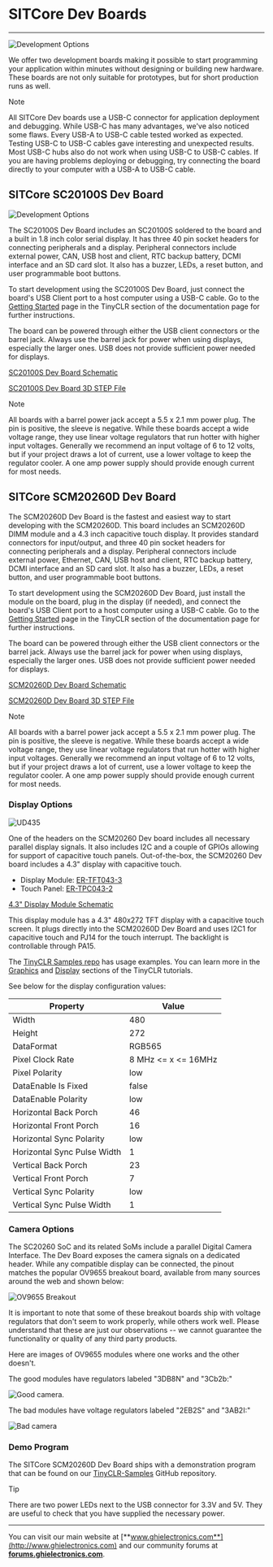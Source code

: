 # SITCore Dev Boards
---
![Development Options](images/sitcore-dev-boards.jpg)

We offer two development boards making it possible to start programming your application within minutes without designing or building new hardware. These boards are not only suitable for prototypes, but for short production runs as well.

> [!Note]
> All SITCore Dev boards use a USB-C connector for application deployment and debugging. While USB-C has many advantages, we've also noticed some flaws. Every USB-A to USB-C cable tested worked as expected. Testing USB-C to USB-C cables gave interesting and unexpected results. Most USB-C hubs also do not work when using USB-C to USB-C cables. If you are having problems deploying or debugging, try connecting the board directly to your computer with a USB-A to USB-C cable.

## SITCore SC20100S Dev Board
![Development Options](images/sc20100.jpg)

The SC20100S Dev Board includes an SC20100S soldered to the board and a built in 1.8 inch color serial display. It has three 40 pin socket headers for connecting peripherals and a display. Peripheral connectors include external power, CAN, USB host and client, RTC backup battery, DCMI interface and an SD card slot.  It also has a buzzer, LEDs, a reset button, and user programmable boot buttons.

To start development using the SC20100S Dev Board, just connect the board's USB Client port to a host computer using a USB-C cable. Go to the [Getting Started](../../software/tinyclr/getting-started.md) page in the TinyCLR section of the documentation page for further instructions.

The board can be powered through either the USB client connectors or the barrel jack. Always use the barrel jack for power when using displays, especially the larger ones. USB does not provide sufficient power needed for displays.

[SC20100S Dev Board Schematic](pdfs/sc20100s-dev-rev-c-schematic.pdf)

[SC20100S Dev Board 3D STEP File](http://files.ghielectronics.com/downloads/3D/SITCore/Dev/SC20100S%20Dev%20Rev%20C.step)

> [!Note]
> All boards with a barrel power jack accept a 5.5 x 2.1 mm power plug. The pin is positive, the sleeve is negative. While these boards accept a wide voltage range, they use linear voltage regulators that run hotter with higher input voltages. Generally we recommend an input voltage of 6 to 12 volts, but if your project draws a lot of current, use a lower voltage to keep the regulator cooler. A one amp power supply should provide enough current for most needs.

## SITCore SCM20260D Dev Board

The SCM20260D Dev Board is the fastest and easiest way to start developing with the SCM20260D. This board includes an SCM20260D DIMM module and a 4.3 inch capacitive touch display. It provides standard connectors for input/output, and three 40 pin socket headers for connecting peripherals and a display. Peripheral connectors include external power, Ethernet, CAN, USB host and client, RTC backup battery, DCMI interface and an SD card slot.  It also has a buzzer, LEDs, a reset button, and user programmable boot buttons.

To start development using the SCM20260D Dev Board, just install the module on the board, plug in the display (if needed), and connect the board's USB Client port to a host computer using a USB-C cable. Go to the [Getting Started](../../software/tinyclr/getting-started.md) page in the TinyCLR section of the documentation page for further instructions.

The board can be powered through either the USB client connectors or the barrel jack. Always use the barrel jack for power when using displays, especially the larger ones. USB does not provide sufficient power needed for displays.

[SCM20260D Dev Board Schematic](pdfs/scm20260d-dev-rev-c-schematic.pdf)

[SCM20260D Dev Board 3D STEP File](http://files.ghielectronics.com/downloads/3D/SITCore/Dev/SCM20260D%20Dev%20Rev%20C.step)


> [!Note]
> All boards with a barrel power jack accept a 5.5 x 2.1 mm power plug. The pin is positive, the sleeve is negative. While these boards accept a wide voltage range, they use linear voltage regulators that run hotter with higher input voltages. Generally we recommend an input voltage of 6 to 12 volts, but if your project draws a lot of current, use a lower voltage to keep the regulator cooler. A one amp power supply should provide enough current for most needs.

### Display Options
![UD435](images/ud435.jpg)

One of the headers on the SCM20260 Dev board includes all necessary parallel display signals. It also includes I2C and a couple of GPIOs allowing for support of capacitive touch panels. Out-of-the-box, the SCM20260 Dev board includes a 4.3" display with capacitive touch.

* Display Module: [ER-TFT043-3](https://www.buydisplay.com/)
* Touch Panel: [ER-TPC043-2](https://www.buydisplay.com/)

[4.3" Display Module Schematic](pdfs/ud435-rev-b-schematic.pdf)

This display module has a 4.3" 480x272 TFT display with a capacitive touch screen. It plugs directly into the SCM20260D Dev Board and uses I2C1 for capacitive touch and PJ14 for the touch interrupt. The backlight is controllable through PA15.

The [TinyCLR Samples repo](https://github.com/ghi-electronics/TinyCLR-Samples) has usage examples. You can learn more in the [Graphics](../../software/tinyclr/tutorials/graphics.md) and [Display](../../software/tinyclr/tutorials/displays.md) sections of the TinyCLR tutorials.

See below for the display configuration values:

Property | Value
---------|---------
Width | 480
Height | 272
DataFormat | RGB565
Pixel Clock Rate | 8 MHz <= x <= 16MHz
Pixel Polarity | low
DataEnable Is Fixed | false
DataEnable Polarity | low
Horizontal Back Porch | 46
Horizontal Front Porch | 16
Horizontal Sync Polarity | low
Horizontal Sync Pulse Width | 1
Vertical Back Porch | 23
Vertical Front Porch | 7
Vertical Sync Polarity | low
Vertical Sync Pulse Width | 1

### Camera Options

The SC20260 SoC and its related SoMs include a parallel Digital Camera Interface. The Dev Board exposes the camera signals on a dedicated header. While any compatible display can be connected, the pinout matches the popular OV9655 breakout board, available from many sources around the web and shown below:

![OV9655 Breakout](images/ov9655-breakout.jpg)

It is important to note that some of these breakout boards ship with voltage regulators that don't seem to work properly, while others work well. Please understand that these are just our observations -- we cannot guarantee the functionality or quality of any third party products.

Here are images of OV9655 modules where one works and the other doesn't.

The good modules have regulators labeled "3DB8N" and "3Cb2b:"

![Good camera](images/good-camera.jpg).

The bad modules have voltage regulators labeled "2EB2S" and "3AB2I:"

![Bad camera](images/bad-camera.jpg)




### Demo Program

The SITCore SCM20260D Dev Board ships with a demonstration program that can be found on our [TinyCLR-Samples](https://github.com/ghi-electronics/TinyCLR-Samples) GitHub repository.

> [!Tip]
> There are two power LEDs next to the USB connector for 3.3V and 5V. They are useful to check that you have supplied the necessary power.

***

You can visit our main website at [**www.ghielectronics.com**](http://www.ghielectronics.com) and our community forums at [**forums.ghielectronics.com**](https://forums.ghielectronics.com/).
